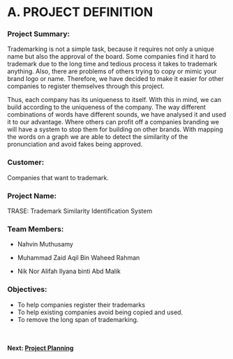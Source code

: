 # A. PROJECT DEFINITION
### **Project Summary:**
Trademarking is not a simple task, because it requires not only a unique name but also the approval of the board. Some companies find it hard to trademark due to the long time and tedious process it takes to trademark anything. Also, there are problems of others trying to copy or mimic your brand logo or name. Therefore, we have decided to make it easier for other companies to register themselves through this project.

Thus, each company has its uniqueness to itself. With this in mind, we can build according to the uniqueness of the company. The way different combinations of words have different sounds, we have analysed it and used it to our advantage. Where others can profit off a companies branding we will have a system to stop them for building on  other brands. With mapping the words on a graph we are able to detect the similarity of the pronunciation and avoid fakes being approved.


### **Customer:**
Companies that want to trademark.


### **Project Name:**
TRASE: Trademark Similarity Identification System


### **Team Members:**
- Nahvin Muthusamy

- Muhammad Zaid Aqil Bin Waheed Rahman

- Nik Nor Alifah Ilyana binti Abd Malik


### **Objectives:**
- To help companies register their trademarks
- To help existing companies avoid being copied and used.
- To remove the long span of trademarking.

<br><br>
**Next: [Project Planning](https://github.com/Nahvin00/TRASE-Trademark-Similarity-Identification/edit/main/PMP/B_PROJECT_PLANNING.md)**
